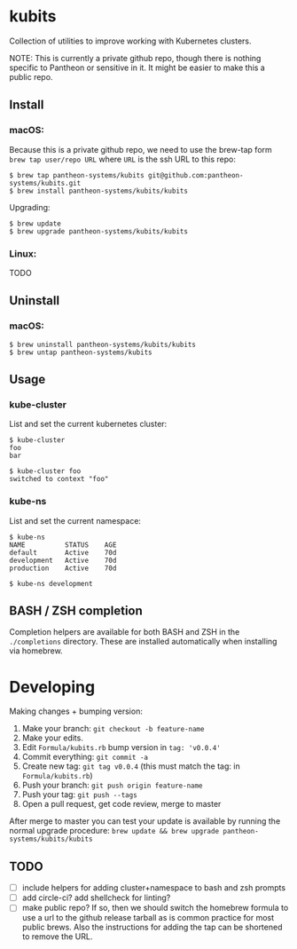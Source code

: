 kubits
======

Collection of utilities to improve working with Kubernetes clusters.

NOTE: This is currently a private github repo, though there is nothing specific
to Pantheon or sensitive in it. It might be easier to make this a public repo.

Install
-------

### macOS:

Because this is a private github repo, we need to use the brew-tap form
`brew tap user/repo URL` where `URL` is the ssh URL to this repo:

    $ brew tap pantheon-systems/kubits git@github.com:pantheon-systems/kubits.git
    $ brew install pantheon-systems/kubits/kubits

Upgrading:

    $ brew update
    $ brew upgrade pantheon-systems/kubits/kubits

### Linux:

TODO

Uninstall
---------

### macOS:

    $ brew uninstall pantheon-systems/kubits/kubits
    $ brew untap pantheon-systems/kubits

Usage
-----

### kube-cluster

List and set the current kubernetes cluster:

    $ kube-cluster
    foo
    bar

    $ kube-cluster foo
    switched to context "foo"

### kube-ns

List and set the current namespace:

    $ kube-ns
    NAME          STATUS    AGE
    default       Active    70d
    development   Active    70d
    production    Active    70d

    $ kube-ns development

BASH / ZSH completion
---------------------

Completion helpers are available for both BASH and ZSH in the `./completions` directory.
These are installed automatically when installing via homebrew.

Developing
==========

Making changes + bumping version:

1. Make your branch: `git checkout -b feature-name`
2. Make your edits.
3. Edit `Formula/kubits.rb` bump version in `tag: 'v0.0.4'`
5. Commit everything: `git commit -a`
5. Create new tag: `git tag v0.0.4` (this must match the tag: in `Formula/kubits.rb`)
6. Push your branch: `git push origin feature-name`
7. Push your tag: `git push --tags`
8. Open a pull request, get code review, merge to master

After merge to master you can test your update is available by running the
normal upgrade procedure: `brew update && brew upgrade pantheon-systems/kubits/kubits`

TODO
----

- [ ] include helpers for adding cluster+namespace to bash and zsh prompts
- [ ] add circle-ci? add shellcheck for linting?
- [ ] make public repo? If so, then we should switch the homebrew formula to use
      a url to the github release tarball as is common practice for most public
      brews. Also the instructions for adding the tap can be shortened to remove the URL.
